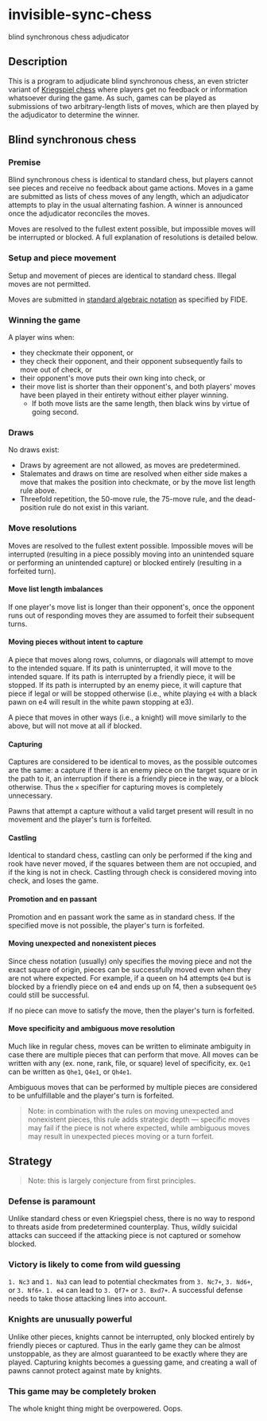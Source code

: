 # invisible-sync-chess

blind synchronous chess adjudicator

## Description

This is a program to adjudicate blind synchronous chess, an even stricter variant of [Kriegspiel chess](https://en.wikipedia.org/wiki/Kriegspiel_(chess)) where players get no feedback or information whatsoever during the game. As such, games can be played as submissions of two arbitrary-length lists of moves, which are then played by the adjudicator to determine the winner.

## Blind synchronous chess

### Premise

Blind synchronous chess is identical to standard chess, but players cannot see pieces and receive no feedback about game actions. Moves in a game are submitted as lists of chess moves of any length, which an adjudicator attempts to play in the usual alternating fashion. A winner is announced once the adjudicator reconciles the moves.

Moves are resolved to the fullest extent possible, but impossible moves will be interrupted or blocked. A full explanation of resolutions is detailed below.

### Setup and piece movement

Setup and movement of pieces are identical to standard chess. Illegal moves are not permitted.

Moves are submitted in [standard algebraic notation](https://en.wikipedia.org/wiki/Algebraic_notation_(chess)) as specified by FIDE.

### Winning the game

A player wins when:

- they checkmate their opponent, or
- they check their opponent, and their opponent subsequently fails to move out of check, or
- their opponent's move puts their own king into check, or
- their move list is shorter than their opponent's, and both players' moves have been played in their entirety without either player winning.
  - If both move lists are the same length, then black wins by virtue of going second.

### Draws

No draws exist:

- Draws by agreement are not allowed, as moves are predetermined.
- Stalemates and draws on time are resolved when either side makes a move that makes the position into checkmate, or by the move list length rule above.
- Threefold repetition, the 50-move rule, the 75-move rule, and the dead-position rule do not exist in this variant.

### Move resolutions

Moves are resolved to the fullest extent possible. Impossible moves will be interrupted (resulting in a piece possibly moving into an unintended square or performing an unintended capture) or blocked entirely (resulting in a forfeited turn).

#### Move list length imbalances

If one player's move list is longer than their opponent's, once the opponent runs out of responding moves they are assumed to forfeit their subsequent turns.

#### Moving pieces without intent to capture

A piece that moves along rows, columns, or diagonals will attempt to move to the intended square. If its path is uninterrupted, it will move to the intended square. If its path is interrupted by a friendly piece, it will be stopped. If its path is interrupted by an enemy piece, it will capture that piece if legal or will be stopped otherwise (i.e., white playing `e4` with a black pawn on e4 will result in the white pawn stopping at e3).

A piece that moves in other ways (i.e., a knight) will move similarly to the above, but will not move at all if blocked.

#### Capturing

Captures are considered to be identical to moves, as the possible outcomes are the same: a capture if there is an enemy piece on the target square or in the path to it, an interruption if there is a friendly piece in the way, or a block otherwise. Thus the `x` specifier for capturing moves is completely unnecessary.

Pawns that attempt a capture without a valid target present will result in no movement and the player's turn is forfeited.

#### Castling

Identical to standard chess, castling can only be performed if the king and rook have never moved, if the squares between them are not occupied, and if the king is not in check. Castling through check is considered moving into check, and loses the game.

#### Promotion and en passant

Promotion and en passant work the same as in standard chess. If the specified move is not possible, the player's turn is forfeited.

#### Moving unexpected and nonexistent pieces

Since chess notation (usually) only specifies the moving piece and not the exact square of origin, pieces can be successfully moved even when they are not where expected. For example, if a queen on h4 attempts `Qe4` but is blocked by a friendly piece on e4 and ends up on f4, then a subsequent `Qe5` could still be successful.

If no piece can move to satisfy the move, then the player's turn is forfeited.

#### Move specificity and ambiguous move resolution

Much like in regular chess, moves can be written to eliminate ambiguity in case there are multiple pieces that can perform that move. All moves can be written with any (ex. none, rank, file, or square) level of specificity, ex. `Qe1` can be written as `Qhe1`, `Q4e1`, or `Qh4e1`.

Ambiguous moves that can be performed by multiple pieces are considered to be unfulfillable and the player's turn is forfeited.

> Note: in combination with the rules on moving unexpected and nonexistent pieces, this rule adds strategic depth — specific moves may fail if the piece is not where expected, while ambiguous moves may result in unexpected pieces moving or a turn forfeit.

## Strategy

> Note: this is largely conjecture from first principles.

### Defense is paramount

Unlike standard chess or even Kriegspiel chess, there is no way to respond to threats aside from predetermined counterplay. Thus, wildly suicidal attacks can succeed if the attacking piece is not captured or somehow blocked.

### Victory is likely to come from wild guessing

`1. Nc3` and `1. Na3` can lead to potential checkmates from `3. Nc7+`, `3. Nd6+`, or `3. Nf6+`. `1. e4` can lead to `3. Qf7+` or `3. Bxd7+`. A successful defense needs to take those attacking lines into account.

### Knights are unusually powerful

Unlike other pieces, knights cannot be interrupted, only blocked entirely by friendly pieces or captured. Thus in the early game they can be almost unstoppable, as they are almost guaranteed to be exactly where they are played. Capturing knights becomes a guessing game, and creating a wall of pawns cannot protect against mate by knights.

### This game may be completely broken

The whole knight thing might be overpowered. Oops.
